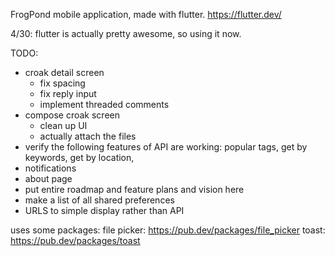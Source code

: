 FrogPond mobile application, made with flutter. https://flutter.dev/


4/30:  flutter is actually pretty awesome, so using it now.
	

    
TODO: 
* croak detail screen
	- fix spacing
	- fix reply input
	- implement threaded comments
* compose croak screen
	- clean up UI
	- actually attach the files
* verify the following features of API are working: popular tags, get by keywords, get by location,
* notifications
* about page
* put entire roadmap and feature plans and vision here
* make a list of all shared preferences
* URLS to simple display rather than API



uses some packages:
  file picker: https://pub.dev/packages/file_picker
  toast: https://pub.dev/packages/toast

